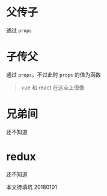 # 父传子

通过 `props`

# 子传父

通过 `props`，不过此时 `props` 的值为函数

> vue 和 react 在这点上很像

# 兄弟间

还不知道

# redux

还不知道

本文待填坑 20180101